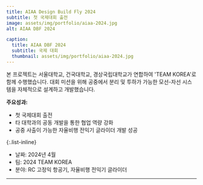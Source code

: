 ```yaml
---
title: AIAA Design Build Fly 2024
subtitle: 첫 국제대회 출전
image: assets/img/portfolio/aiaa-2024.jpg
alt: AIAA DBF 2024 

caption:
  title: AIAA DBF 2024
  subtitle: 국제 대회
  thumbnail: assets/img/portfolio/aiaa-2024.jpg
---
```

본 프로젝트는 서울대학교, 건국대학교, 경상국립대학교가 연합하여 'TEAM KOREA'로 함께 수행했습니다. 대회 미션을 위해 공중에서 분리 및 투하가 가능한 모선-자선 시스템을 자체적으로 설계하고 개발했습니다.

**주요성과:**
- 첫 국제대회 출전
- 타 대학과의 공동 개발을 통한 협업 역량 강화
- 공중 사출이 가능한 자율비행 전익기 글라이더 개발 성공

{:.list-inline}
- 날짜: 2024년 4월
- 팀: 2024 TEAM KOREA
- 분야: RC 고정익 항공기, 자율비행 전익기 글라이더

---


